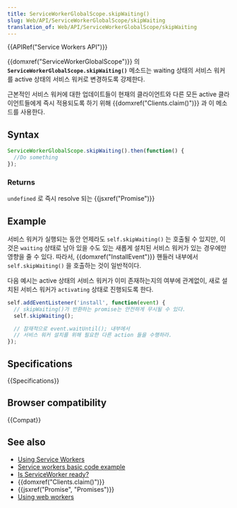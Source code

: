 ```yaml
---
title: ServiceWorkerGlobalScope.skipWaiting()
slug: Web/API/ServiceWorkerGlobalScope/skipWaiting
translation_of: Web/API/ServiceWorkerGlobalScope/skipWaiting
---
```

{{APIRef("Service Workers API")}}

{{domxref("ServiceWorkerGlobalScope")}} 의 **`ServiceWorkerGlobalScope.skipWaiting()`** 메소드는 waiting 상태의 서비스 워커를 active 상태의 서비스 워커로 변경하도록 강제한다.

근본적인 서비스 워커에 대한 업데이트들이 현재의 클라이언트와 다른 모든 active 클라이언트들에게 즉시 적용되도록 하기 위해 {{domxref("Clients.claim()")}} 과 이 메소드를 사용한다.

## Syntax

```js
ServiceWorkerGlobalScope.skipWaiting().then(function() {
  //Do something
});
```

### Returns

`undefined` 로 즉시 resolve 되는 {{jsxref("Promise")}}

## Example

서비스 워커가 실행되는 동안 언제라도 `self.skipWaiting()` 는 호출될 수 있지만, 이것은 `waiting` 상태로 남아 있을 수도 있는 새롭게 설치된 서비스 워커가 있는 경우에만 영향을 줄 수 있다. 따라서, {{domxref("InstallEvent")}} 핸들러 내부에서 `self.skipWaiting()` 을 호출하는 것이 일반적이다.

다음 예시는 active 상태의 서비스 워커가 이미 존재하는지의 여부에 관계없이, 새로 설치된 서비스 워커가 `activating` 상태로 진행되도록 한다.

```js
self.addEventListener('install', function(event) {
  // skipWaiting()가 반환하는 promise는 안전하게 무시될 수 있다.
  self.skipWaiting();

  // 잠재적으로 event.waitUntil(); 내부에서
  // 서비스 워커 설치를 위해 필요한 다른 action 들을 수행하라.
});
```

## Specifications

{{Specifications}}

## Browser compatibility

{{Compat}}

## See also

- [Using Service Workers](/ko/docs/Web/API/ServiceWorker_API/Using_Service_Workers)
- [Service workers basic code example](https://github.com/mdn/sw-test)
- [Is ServiceWorker ready?](https://jakearchibald.github.io/isserviceworkerready/)
- {{domxref("Clients.claim()")}}
- {{jsxref("Promise", "Promises")}}
- [Using web workers](/ko/docs/Web/Guide/Performance/Using_web_workers)
